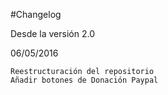 #Changelog 

Desde la versión 2.0

06/05/2016 

	Reestructuración del repositorio
	Añadir botones de Donación Paypal

